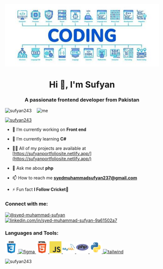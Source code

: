 <img src="https://github.com/Sufyan243/Sufyan243/blob/main/img-back.jpg" alt="logo" width="1200px">
<h1 align="center">Hi 👋, I'm Sufyan</h1>
<h3 align="center">A passionate frontend developer from Pakistan</h3>

<img align="right" alt="me" width="400" src="https://encrypted-tbn0.gstatic.com/images?q=tbn:ANd9GcRYQ_kVJE9aYx5jBOrr9GuVPv1lxLVeyI0eXqtn5FjXhbhLe1d5BW9E-4v5iz_yO0CD1dw&usqp=CAU">


<p align="left"> <img src="https://komarev.com/ghpvc/?username=sufyan243&label=Profile%20views&color=0e75b6&style=flat" alt="sufyan243" /> </p>

<p align="left"> <a href="https://github.com/ryo-ma/github-profile-trophy"><img src="https://github-profile-trophy.vercel.app/?username=sufyan243" alt="sufyan243" /></a> </p>

- 🔭 I’m currently working on **Front end**

- 🌱 I’m currently learning **C#**

- 👨‍💻 All of my projects are available at [https://sufyanportfoliosite.netlify.app/](https://sufyanportfoliosite.netlify.app/)

- 💬 Ask me about **php**

- 📫 How to reach me **syedmuhammadsufyan237@gmail.com**

- ⚡ Fun fact **I Follow Cricket🤞**

<h3 align="left">Connect with me:</h3>
<p align="left">
<a href="https://codepen.io/@syed-muhammad-sufyan" target="blank"><img align="center" src="https://raw.githubusercontent.com/rahuldkjain/github-profile-readme-generator/master/src/images/icons/Social/codepen.svg" alt="@syed-muhammad-sufyan" height="30" width="40" /></a>
<a href="https://linkedin.com/in/linkedin.com/in/syed-muhammad-sufyan-9a61502a7" target="blank"><img align="center" src="https://raw.githubusercontent.com/rahuldkjain/github-profile-readme-generator/master/src/images/icons/Social/linked-in-alt.svg" alt="linkedin.com/in/syed-muhammad-sufyan-9a61502a7" height="30" width="40" /></a>
</p>

<h3 align="left">Languages and Tools:</h3>
<p align="left"> <a href="https://www.w3schools.com/css/" target="_blank" rel="noreferrer"> <img src="https://raw.githubusercontent.com/devicons/devicon/master/icons/css3/css3-original-wordmark.svg" alt="css3" width="40" height="40"/> </a> <a href="https://www.figma.com/" target="_blank" rel="noreferrer"> <img src="https://www.vectorlogo.zone/logos/figma/figma-icon.svg" alt="figma" width="40" height="40"/> </a> <a href="https://www.w3.org/html/" target="_blank" rel="noreferrer"> <img src="https://raw.githubusercontent.com/devicons/devicon/master/icons/html5/html5-original-wordmark.svg" alt="html5" width="40" height="40"/> </a> <a href="https://developer.mozilla.org/en-US/docs/Web/JavaScript" target="_blank" rel="noreferrer"> <img src="https://raw.githubusercontent.com/devicons/devicon/master/icons/javascript/javascript-original.svg" alt="javascript" width="40" height="40"/> </a> <a href="https://www.mysql.com/" target="_blank" rel="noreferrer"> <img src="https://raw.githubusercontent.com/devicons/devicon/master/icons/mysql/mysql-original-wordmark.svg" alt="mysql" width="40" height="40"/> </a> <a href="https://www.php.net" target="_blank" rel="noreferrer"> <img src="https://raw.githubusercontent.com/devicons/devicon/master/icons/php/php-original.svg" alt="php" width="40" height="40"/> </a> <a href="https://www.python.org" target="_blank" rel="noreferrer"> <img src="https://raw.githubusercontent.com/devicons/devicon/master/icons/python/python-original.svg" alt="python" width="40" height="40"/> </a> <a href="https://tailwindcss.com/" target="_blank" rel="noreferrer"> <img src="https://www.vectorlogo.zone/logos/tailwindcss/tailwindcss-icon.svg" alt="tailwind" width="40" height="40"/> </a> </p>

<p><img align="center" src="https://github-readme-stats.vercel.app/api/top-langs?username=sufyan243&show_icons=true&locale=en&layout=compact" alt="sufyan243" /></p>
